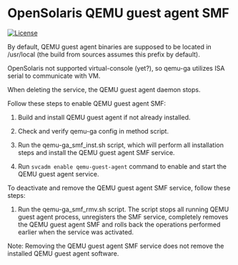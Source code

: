 # OpenSolaris QEMU guest agent SMF
[![License](https://img.shields.io/badge/License-BSD%203--Clause-blue.svg)](https://github.com/yvoinov/qemu-ga_smf/blob/master/LICENSE)

By default, QEMU guest agent binaries are supposed to be located in /usr/local (the build from sources assumes this prefix by default).

OpenSolaris not supported virtual-console (yet?), so qemu-ga utilizes ISA serial to communicate with VM.

When deleting the service, the QEMU guest agent daemon stops.

Follow these steps to enable QEMU guest agent SMF:

1. Build and install QEMU guest agent if not already installed.

2. Check and verify qemu-ga config in method script.

3. Run the qemu-ga_smf_inst.sh script, which will perform all installation steps and install the QEMU guest agent SMF service.

3. Run `svcadm enable qemu-guest-agent` command to enable and start the QEMU guest agent service.

To deactivate and remove the QEMU guest agent SMF service, follow these steps:

1. Run the qemu-ga_smf_rmv.sh  script. The script stops all running QEMU guest agent process, unregisters the SMF service, completely removes the QEMU guest agent SMF and rolls back the operations performed earlier when the service was activated.

Note: Removing the QEMU guest agent SMF service does not remove the installed QEMU guest agent software.
